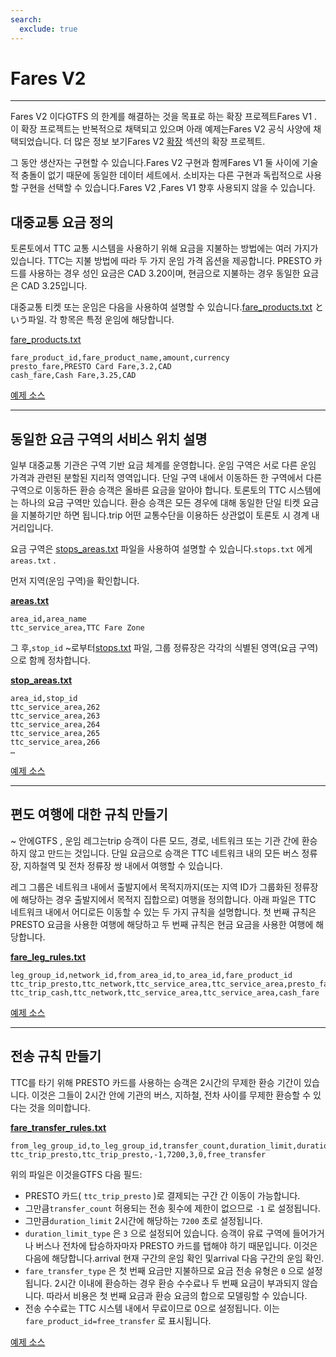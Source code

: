 ```yaml
---
search:
  exclude: true
---
```


# Fares V2

<hr/>

Fares V2 이다GTFS 의 한계를 해결하는 것을 목표로 하는 확장 프로젝트Fares V1 . 이 확장 프로젝트는 반복적으로 채택되고 있으며 아래 예제는Fares V2 공식 사양에 채택되었습니다. 더 많은 정보 보기Fares V2 [확장](../../../extensions) 섹션의 확장 프로젝트.

그 동안 생산자는 구현할 수 있습니다.Fares V2 구현과 함께Fares V1 둘 사이에 기술적 충돌이 없기 때문에 동일한 데이터 세트에서. 소비자는 다른 구현과 독립적으로 사용할 구현을 선택할 수 있습니다.Fares V2 ,Fares V1 향후 사용되지 않을 수 있습니다.

## 대중교통 요금 정의

토론토에서 TTC 교통 시스템을 사용하기 위해 요금을 지불하는 방법에는 여러 가지가 있습니다. TTC는 지불 방법에 따라 두 가지 운임 가격 옵션을 제공합니다. PRESTO 카드를 사용하는 경우 성인 요금은 CAD 3.20이며, 현금으로 지불하는 경우 동일한 요금은 CAD 3.25입니다.

대중교통 티켓 또는 운임은 다음을 사용하여 설명할 수 있습니다.[fare_products.txt](../../reference/#fare_productstxt) という파일. 각 항목은 특정 운임에 해당합니다.

[fare_products.txt](../../reference/#fare_productstxt)

    fare_product_id,fare_product_name,amount,currency
    presto_fare,PRESTO Card Fare,3.2,CAD
    cash_fare,Cash Fare,3.25,CAD

[예제 소스](https://www.ttc.ca/Fares-and-passes)

<hr/>

## 동일한 요금 구역의 서비스 위치 설명

일부 대중교통 기관은 구역 기반 요금 체계를 운영합니다. 운임 구역은 서로 다른 운임 가격과 관련된 분할된 지리적 영역입니다. 단일 구역 내에서 이동하든 한 구역에서 다른 구역으로 이동하든 환승 승객은 올바른 요금을 알아야 합니다. 토론토의 TTC 시스템에는 하나의 요금 구역만 있습니다. 환승 승객은 모든 경우에 대해 동일한 단일 티켓 요금을 지불하기만 하면 됩니다.trip 어떤 교통수단을 이용하든 상관없이 토론토 시 경계 내 거리입니다.

요금 구역은 [stops_areas.txt](../../reference/#stops_areastxt) 파일을 사용하여 설명할 수 있습니다.`stops.txt` 에게`areas.txt` .

먼저 지역(운임 구역)을 확인합니다.

[**areas.txt**](../../reference/#areastxt)

    area_id,area_name
    ttc_service_area,TTC Fare Zone

그 후,`stop_id` \~로부터[stops.txt](../../reference/#stopstxt) 파일, 그룹 정류장은 각각의 식별된 영역(요금 구역)으로 함께 정차합니다.

[**stop_areas.txt**](../../reference/#stops_areastxt)

    area_id,stop_id
    ttc_service_area,262
    ttc_service_area,263
    ttc_service_area,264
    ttc_service_area,265
    ttc_service_area,266
    …

[예제 소스](http://opendata.toronto.ca/toronto.transit.commission/ttc-routes-and-schedules/OpenData_TTC_Schedules.zip)

<hr/>

## 편도 여행에 대한 규칙 만들기

\~ 안에GTFS , 운임 레그는trip 승객이 다른 모드, 경로, 네트워크 또는 기관 간에 환승하지 않고 만드는 것입니다. 단일 요금으로 승객은 TTC 네트워크 내의 모든 버스 정류장, 지하철역 및 전차 정류장 쌍 내에서 여행할 수 있습니다.

레그 그룹은 네트워크 내에서 출발지에서 목적지까지(또는 지역 ID가 그룹화된 정류장에 해당하는 경우 출발지에서 목적지 집합으로) 여행을 정의합니다. 아래 파일은 TTC 네트워크 내에서 어디로든 이동할 수 있는 두 가지 규칙을 설명합니다. 첫 번째 규칙은 PRESTO 요금을 사용한 여행에 해당하고 두 번째 규칙은 현금 요금을 사용한 여행에 해당합니다.

[**fare_leg_rules.txt**](../../reference/#fare_leg_rulestxt)

    leg_group_id,network_id,from_area_id,to_area_id,fare_product_id
    ttc_trip_presto,ttc_network,ttc_service_area,ttc_service_area,presto_fare
    ttc_trip_cash,ttc_network,ttc_service_area,ttc_service_area,cash_fare

[예제 소스](https://www.ttc.ca/Fares-and-passes)

<hr/>

## 전송 규칙 만들기

TTC를 타기 위해 PRESTO 카드를 사용하는 승객은 2시간의 무제한 환승 기간이 있습니다. 이것은 그들이 2시간 안에 기관의 버스, 지하철, 전차 사이를 무제한 환승할 수 있다는 것을 의미합니다.

[**fare_transfer_rules.txt**](../../reference/#fare_transfer_rulestxt)

    from_leg_group_id,to_leg_group_id,transfer_count,duration_limit,duration_limit_type,fare_transfer_type,fare_product_id
    ttc_trip_presto,ttc_trip_presto,-1,7200,3,0,free_transfer

위의 파일은 이것을GTFS 다음 필드:

- PRESTO 카드( `ttc_trip_presto` )로 결제되는 구간 간 이동이 가능합니다.
- 그만큼`transfer_count` 허용되는 전송 횟수에 제한이 없으므로 `-1` 로 설정됩니다.
- 그만큼`duration_limit` 2시간에 해당하는 `7200` 초로 설정됩니다.
- `duration_limit_type` 은 `3` 으로 설정되어 있습니다. 승객이 유료 구역에 들어가거나 버스나 전차에 탑승하자마자 PRESTO 카드를 탭해야 하기 때문입니다. 이것은 다음에 해당합니다.arrival 현재 구간의 운임 확인 및arrival 다음 구간의 운임 확인.
- `fare_transfer_type` 은 첫 번째 요금만 지불하므로 요금 전송 유형은 `0` 으로 설정됩니다. 2시간 이내에 환승하는 경우 환승 수수료나 두 번째 요금이 부과되지 않습니다. 따라서 비용은 첫 번째 요금과 환승 요금의 합으로 모델링할 수 있습니다.
- 전송 수수료는 TTC 시스템 내에서 무료이므로 0으로 설정됩니다. 이는 `fare_product_id=free_transfer` 로 표시됩니다.

[예제 소스](https://www.ttc.ca/Fares-and-passes/PRESTO-on-the-TTC/Two-hour-transfer)

